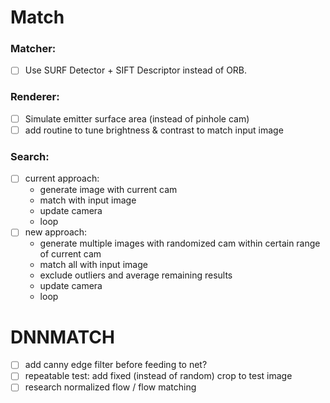 # Match
### Matcher:
- [ ] Use SURF Detector + SIFT Descriptor instead of ORB.
### Renderer:
- [ ] Simulate emitter surface area (instead of pinhole cam)
- [ ] add routine to tune brightness & contrast to match input image
### Search:
- [ ] current approach:
    * generate image with current cam
    * match with input image
    * update camera
    * loop
- [ ] new approach:
    * generate multiple images with randomized cam within certain range of current cam
    * match all with input image
    * exclude outliers and average remaining results
    * update camera
    * loop


# DNNMATCH
- [ ] add canny edge filter before feeding to net?
- [ ] repeatable test: add fixed (instead of random) crop to test image
- [ ] research normalized flow / flow matching
